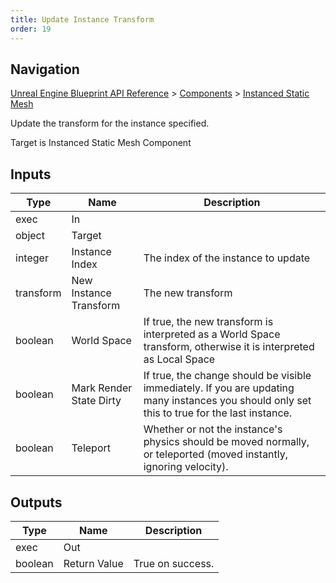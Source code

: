 ```yaml
---
title: Update Instance Transform
order: 19
---
```

## Navigation

[Unreal Engine Blueprint API Reference](https://dev.epicgames.com/documentation/en-us/unreal-engine/BlueprintAPI) > [Components](https://dev.epicgames.com/documentation/en-us/unreal-engine/BlueprintAPI/Components) > [Instanced Static Mesh](https://dev.epicgames.com/documentation/en-us/unreal-engine/BlueprintAPI/Components/InstancedStaticMesh)

Update the transform for the instance specified.

Target is Instanced Static Mesh Component

## Inputs

| Type | Name | Description |
| --- | --- | --- |
| exec | In |  |
| object | Target |  |
| integer | Instance Index | The index of the instance to update |
| transform | New Instance Transform | The new transform |
| boolean | World Space | If true, the new transform is interpreted as a World Space transform, otherwise it is interpreted as Local Space |
| boolean | Mark Render State Dirty | If true, the change should be visible immediately. If you are updating many instances you should only set this to true for the last instance. |
| boolean | Teleport | Whether or not the instance's physics should be moved normally, or teleported (moved instantly, ignoring velocity). |

## Outputs

| Type | Name | Description |
| --- | --- | --- |
| exec | Out |  |
| boolean | Return Value | True on success. |
